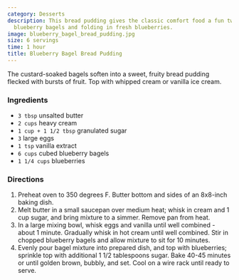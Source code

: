 ```yaml
---
category: Desserts
description: This bread pudding gives the classic comfort food a fun twist by using
  blueberry bagels and folding in fresh blueberries.
image: blueberry_bagel_bread_pudding.jpg
size: 6 servings
time: 1 hour
title: Blueberry Bagel Bread Pudding
---
```


 The custard-soaked bagels soften
  into a sweet, fruity bread pudding flecked with bursts of fruit. Top with whipped cream or vanilla ice cream.

### Ingredients

* `3 tbsp` unsalted butter
* `2 cups` heavy cream
* `1 cup + 1 1/2 tbsp` granulated sugar
* `3` large eggs
* `1 tsp` vanilla extract
* `6 cups` cubed blueberry bagels
* `1 1/4 cups` blueberries

### Directions

1. Preheat oven to 350 degrees F. Butter bottom and sides of an 8x8-inch baking dish.
2. Melt butter in a small saucepan over medium heat; whisk in cream and 1 cup sugar, and bring mixture to a simmer. Remove pan from heat.
3. In a large mixing bowl, whisk eggs and vanilla until well combined - about 1 minute. Gradually whisk in hot cream until well combined. Stir in chopped blueberry bagels and allow mixture to sit for 10 minutes.
4. Evenly pour bagel mixture into prepared dish, and top with blueberries; sprinkle top with additional 1 1/2 tablespoons sugar. Bake 40-45 minutes or until golden brown, bubbly, and set. Cool on a wire rack until ready to serve.